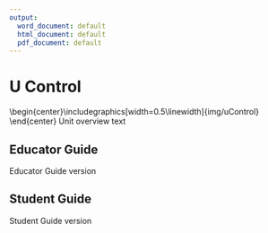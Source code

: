 ```yaml
---
output:
  word_document: default
  html_document: default
  pdf_document: default
---
```


# U Control

\begin{center}\includegraphics[width=0.5\linewidth]{img/uControl} \end{center}
Unit overview text

## Educator Guide
Educator Guide version

## Student Guide
Student Guide version
